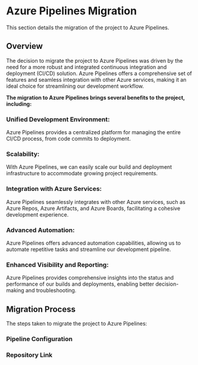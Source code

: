 # Azure Pipelines Migration
This section details the migration of the project to Azure Pipelines.

## Overview

The decision to migrate the project to Azure Pipelines was driven by the need for a more robust and integrated continuous integration and deployment (CI/CD) solution. Azure Pipelines offers a comprehensive set of features and seamless integration with other Azure services, making it an ideal choice for streamlining our development workflow.



**The migration to Azure Pipelines brings several benefits to the project, including:**

### Unified Development Environment: 
Azure Pipelines provides a centralized platform for managing the entire CI/CD process, from code commits to deployment.
### Scalability: 
With Azure Pipelines, we can easily scale our build and deployment infrastructure to accommodate growing project requirements.
### Integration with Azure Services: 
Azure Pipelines seamlessly integrates with other Azure services, such as Azure Repos, Azure Artifacts, and Azure Boards, facilitating a cohesive development experience.
### Advanced Automation: 
Azure Pipelines offers advanced automation capabilities, allowing us to automate repetitive tasks and streamline our development pipeline.
### Enhanced Visibility and Reporting: 
Azure Pipelines provides comprehensive insights into the status and performance of our builds and deployments, enabling better decision-making and troubleshooting.

## Migration Process
The steps taken to migrate the project to Azure Pipelines:

### Pipeline Configuration



### Repository Link
